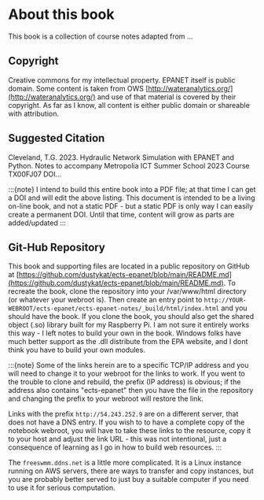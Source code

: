 # About this book

This book is a collection of course notes adapted from ...

## Copyright

Creative commons for my intellectual property.  EPANET itself is public domain.  Some content is taken from OWS [http://wateranalytics.org/](http://wateranalytics.org/) and use of that material is covered by their copyright.  As far as I know, all content is either public domain or shareable with attribution.  

## Suggested Citation

Cleveland, T.G. 2023. Hydraulic Network Simulation with EPANET and Python.  Notes to accompany Metropolia ICT Summer School 2023 Course TX00FJ07 DOI...

:::{note}
I intend to build this entire book into a PDF file; at that time I can get a DOI and will edit the above listing.  This document is intended to be a living on-line book, and not a static PDF - but a static PDF is only way I can easily create a permanent DOI.  Until that time, content will grow as parts are added/updated
:::

## Git-Hub Repository

This book and supporting files are located in a public repository on GitHub at [https://github.com/dustykat/ects-epanet/blob/main/README.md](https://github.com/dustykat/ects-epanet/blob/main/README.md).  To recreate the book, clone the repository into your /var/www/html directory (or whatever your webroot is). Then create an entry point to `http://YOUR-WEBROOT/ects-epanet/ects-epanet-notes/_build/html/index.html` and you should have the book. If you clone the book, you should also get the shared object (.so) library built for my Raspberry Pi.  I am not sure it entirely works this way - I left notes to build your own in the book.  Windows folks have much better support as the .dll distribute from the EPA website, and I dont think you have to build your own modules.

:::{note}
Some of the links herein are to a specific TCP/IP address and you will need to change it to your webroot for the links to work.  If you went to the trouble to clone and rebuild, the prefix (IP address) is obvious; if the address also contains "ects-epanet" then you have the file in the repository and changing the prefix to your webroot will restore the link.

Links with the prefix `http://54.243.252.9` are on a different server, that does not have a DNS entry.  If you wish to to have a complete copy of the notebook webroot, you will have to take these links to the resource, copy it to your host and adjust the link URL - this was not intentional, just a consequence of learning as I go in how to build web resources.
:::

The `freeswmm.ddns.net` is a little more complicated.  It is a Linux instance running on AWS servers, there are ways to transfer and copy instances, but you are probably better served to just buy a suitable computer if you need to use it for serious computation.



